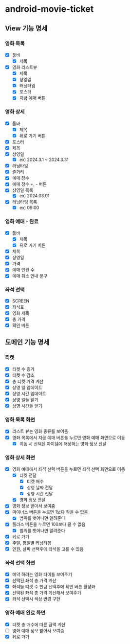 # android-movie-ticket

## View 기능 명세
### 영화 목록
- [x] 툴바
  - [x] 제목 
- [x] 영화 리스트뷰
  - [x] 제목
  - [x] 상영일
  - [x] 러닝타임
  - [x] 포스터  
  - [x] 지금 예매 버튼

### 영화 상세
- [x] 툴바
  - [x] 제목
  - [x] 뒤로 가기 버튼
- [x] 포스터
- [x] 제목
- [x] 상영일
  - [x] ex) 2024.3.1 ~ 2024.3.31
- [x] 러닝타임
- [x] 줄거리
- [x] 예매 장수
- [x] 예매 장수 +, - 버튼
- [x] 상영일 목록
  - [x] ex) 2024.03.01
- [x] 러닝타임 목록
  - [x] ex) 09:00

### 영화 예매 - 완료
- [x] 툴바
  - [x] 제목
  - [x] 뒤로 가기 버튼
- [x] 제목
- [x] 상영일
- [x] 가격
- [x] 예매 인원 수
- [x] 예매 취소 안내 문구

### 좌석 선택
- [x] SCREEN
- [x] 좌석표 
- [x] 영화 제목
- [x] 총 가격
- [x] 확인 버튼

## 도메인 기능 명세

### 티켓
- [x] 티켓 수 증가
- [x] 티켓 수 감소
- [x] 총 티켓 가격 계산
- [x] 상영 일 업데이트
- [x] 상영 시간 업데이트
- [x] 상영 일들 얻기
- [x] 상영 시간들 얻기

### 영화 목록 화면
- [x] 리스트 뷰는 영화 종류를 보여줌
- [x] 영화 목록에서 지금 예매 버튼을 누르면 영화 예매 화면으로 이동
  - [x] 이동 시 선택된 아이템에 해당하는 영화 정보 전달

### 영화 상세 화면
- [x] 영화 예매에서 좌석 선택 버튼을 누르면 좌석 선택 화면으로 이동
  - [x] 티켓 전달 
    - [x] 티켓 매수
    - [x] 상영 날짜 전달
    - [x] 상영 시간 전달
  - [x] 영화 정보 전달
- [x] 영화 정보 받아서 보여줌
- [x] 마이너스 버튼을 누르면 1보다 작을 수 없음
  - [x] 범위를 벗어나면 알려준다 
- [x] 플러스 버튼을 누르면 100보다 클 수 없음
  - [x] 범위를 벗어나면 알려준다
- [x] 뒤로 가기
- [x] 주말, 평일별 러닝타임
- [x] 인원, 날짜 선택후에 좌석을 고를 수 있음

### 좌석 선택 화면
- [x] 예약 하려는 영화 타이틀 보여주기
- [x] 선택된 좌석 총 가격 계산
- [x] 좌석을 티켓 수 만큼 선택후에 확인 버튼 활성화
- [x] 선택된 좌석 총 가격 계산해서 보여주기
- [x] 좌석 선택시 색상 변경 구현
 
### 영화 예매 완료 화면
- [x] 티켓 총 매수에 따른 금액 계산
- [ ] 영화 예매 정보 받아서 보여줌
- [x] 뒤로 가기
